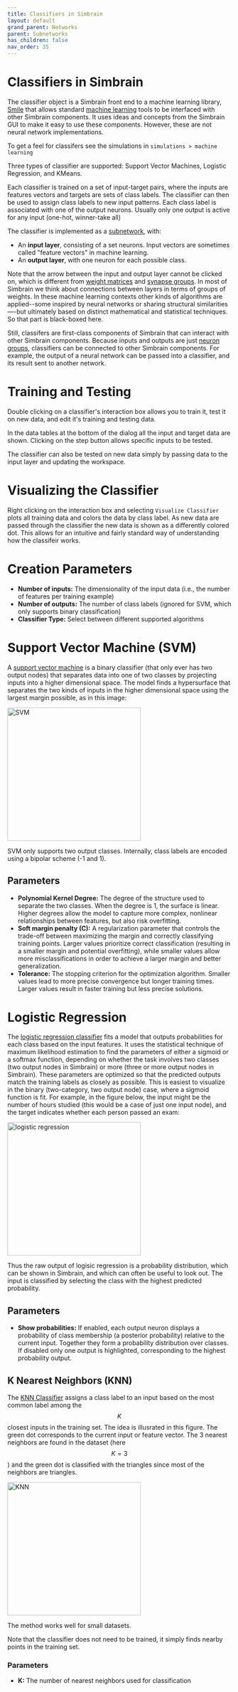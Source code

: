 ```yaml
---
title: Classifiers in Simbrain
layout: default
grand_parent: Networks
parent: Subnetworks
has_children: false
nav_order: 35
---
```


# Classifiers in Simbrain

<!-- We can take pure machine learning stuff and put it into Simbrain where we don’t see weights, we don't see this neural analog. We just see it in machine learning terms, and we see kind of how they’re similar input output structures, but it’s just kind of framed differently. 

Of course it could also be used just to study the machine learning stuff on its own using Simbrain's visualization -->

The classifier object is a Simbrain front end to a machine learning library, [Smile](https://haifengl.github.io/classification.html) that allows standard [machine learning](https://en.wikipedia.org/wiki/Machine_learning) tools to be interfaced with other Simbrain components. It uses ideas and concepts from the Simbrain GUI to make it easy to use these components. However, these are not neural network implementations.

To get a feel for classifers see the simulations in `simulations > machine learning`

Three types of classifier are supported: Support Vector Machines, Logistic Regression, and KMeans.

Each classifier is trained on a set of input-target pairs, where the inputs are features vectors and targets are sets of class labels. The classifier can then be used to assign class labels to new input patterns. Each class label is associated with one of the output neurons. Usually only one output is active for any input (one-hot, winner-take all)

The classifier is implemented as a [subnetwork](index.html), with:

- An **input layer**, consisting of a set neurons. Input vectors are sometimes called "feature vectors" in machine learning.
- An **output layer**, with one neuron for each possible class. 

Note that the arrow between the input and output layer cannot be clicked on, which is different from [weight matrices](../arraysMatrices) and [synapse groups](../synapsegroups). In most of Simbrain we think about connections between layers in terms of groups of weights. In these machine learning contexts other kinds of algorithms are applied--some inspired by neural networks or sharing structural similarities—-but ultimately based on distinct mathematical and statistical techniques. So that part is black-boxed here.

Still, classifers are first-class components of Simbrain that can interact with other Simbrain components.  Because inputs and outputs are just [neuron groups](../neurongroups), classifiers can be connected to other Simbrain components. For example, the output of a neural network can be passed into a classifier, and its result sent to another network.

# Training and Testing

Double clicking on a classifier's interaction box allows you to train it, test it on new data, and edit it's training and testing data.

In the data tables at the bottom of the dialog all the input and target data are shown.   Clicking on the step button allows specific inputs to be tested. 

The classifier can also be tested on new data simply by passing data to the input layer and updating the workspace. 

# Visualizing the Classifier

Right clicking on the interaction box and selecting `Visualize Classifier` plots all training data and colors the data by class label. As new data are passed through the classifier the new data is shown as a differently colored dot. This allows for an intuitive and fairly standard way of understanding how the classifeir works.

# Creation Parameters

- **Number of inputs:** The dimensionality of the input data (i.e., the number of features per training example)
- **Number of outputs:** The number of class labels (ignored for SVM, which only supports binary classification)
- **Classifier Type:** Select between different supported algorithms

# Support Vector Machine (SVM)

A [support vector machine](https://en.wikipedia.org/wiki/Support_vector_machine) is a binary classifier (that only ever has two output nodes) that separates data into one of two classes by projecting inputs into a higher dimensional space. The model finds a hypersurface that separates the two kinds of inputs in the higher dimensional space using the largest margin possible, as in this image:

<img src="https://upload.wikimedia.org/wikipedia/commons/b/b5/Svm_separating_hyperplanes_%28SVG%29.svg" alt="SVM" style="width:300px;"/>

SVM only supports two output classes. Internally, class labels are encoded using a bipolar scheme (-1 and 1).

## Parameters

- **Polynomial Kernel Degree:** The degree of the structure used to separate the two classes.  When the degree is 1, the surface is linear. Higher degrees allow the model to capture more complex, nonlinear relationships between features, but also risk overfitting.
- **Soft margin penalty (C):** A regularization parameter that controls the trade-off between maximizing the margin and correctly classifying training points. Larger values prioritize correct classification (resulting in a smaller margin and potential overfitting), while smaller values allow more misclassifications in order to achieve a larger margin and better generalization.
- **Tolerance:** The stopping criterion for the optimization algorithm. Smaller values lead to more precise convergence but longer training times. Larger values result in faster training but less precise solutions.

# Logistic Regression

The [logistic regression classifier](https://en.wikipedia.org/wiki/Logistic_regression) fits a model that outputs probabilities for each class based on the input features. It uses the statistical technique of maximum likelihood estimation to find the parameters of either a sigmoid or a softmax function, depending on whether the task involves two classes (two output nodes in Simbrain) or more (three or more output nodes in Simbrain). These parameters are optimized so that the predicted outputs match the training labels as closely as possible. This is easiest to visualize in the binary (two-category, two output node) case, where a sigmoid function is fit. For example, in the figure below, the input might be the number of hours studied (this would be a case of just one input node), and the target indicates whether each person passed an exam:

<img src="https://upload.wikimedia.org/wikipedia/commons/c/cb/Exam_pass_logistic_curve.svg" alt="logistic regression" style="width:300px;"/>


Thus the raw output of logisic regression is a probability distribution, which can be shown in Simbrain, and which can often be useful to look out. The input is classified by selecting the class with the highest predicted probability.

## Parameters

- **Show probabilities:** If enabled, each output neuron displays a probability of class membership (a posterior probability) relative to the current input. Together they form a probability distribution over classes. If disabled only one output is highlighted, corresponding to the highest probability output.

## K Nearest Neighbors (KNN)

The [KNN Classifier](https://en.wikipedia.org/wiki/K-nearest_neighbors_algorithm) assigns a class label to an input based on the most common label among the $$K$$ closest inputs in the training set. The idea is illusrated in this figure. The green dot corresponds to the current input or feature vector. The 3 nearest neighbors are found in the dataset (here $$K=3$$) and the green dot is classified with the triangles since most of the neighbors are triangles. 

<img src="https://upload.wikimedia.org/wikipedia/commons/e/e7/KnnClassification.svg" alt="KNN" style="width:300px;"/>

The method works well for small datasets. 

Note that the classifier does not need to be trained, it simply finds nearby points in the training set.

### Parameters

- **K:** The number of nearest neighbors used for classification


